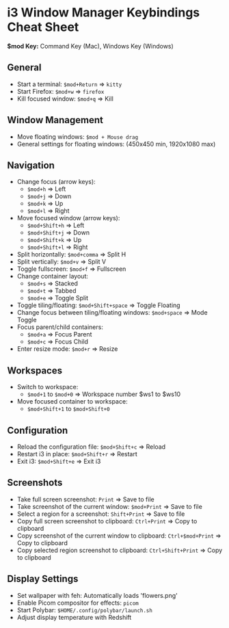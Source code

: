 # i3 Window Manager Keybindings Cheat Sheet

**$mod Key:** Command Key (Mac), Windows Key (Windows)

## General

- Start a terminal: `$mod+Return` => `kitty`
- Start Firefox: `$mod+w` => `firefox`
- Kill focused window: `$mod+q` => Kill

## Window Management

- Move floating windows: `$mod + Mouse drag`
- General settings for floating windows: (450x450 min, 1920x1080 max)

## Navigation

- Change focus (arrow keys): 
  - `$mod+h` => Left
  - `$mod+j` => Down
  - `$mod+k` => Up
  - `$mod+l` => Right
- Move focused window (arrow keys): 
  - `$mod+Shift+h` => Left
  - `$mod+Shift+j` => Down
  - `$mod+Shift+k` => Up
  - `$mod+Shift+l` => Right
- Split horizontally: `$mod+comma` => Split H
- Split vertically: `$mod+v` => Split V
- Toggle fullscreen: `$mod+f` => Fullscreen
- Change container layout: 
  - `$mod+s` => Stacked
  - `$mod+t` => Tabbed
  - `$mod+e` => Toggle Split
- Toggle tiling/floating: `$mod+Shift+space` => Toggle Floating
- Change focus between tiling/floating windows: `$mod+space` => Mode Toggle
- Focus parent/child containers: 
  - `$mod+a` => Focus Parent
  - `$mod+c` => Focus Child
- Enter resize mode: `$mod+r` => Resize

## Workspaces

- Switch to workspace: 
  - `$mod+1` to `$mod+0` => Workspace number $ws1 to $ws10
- Move focused container to workspace: 
  - `$mod+Shift+1` to `$mod+Shift+0`

## Configuration

- Reload the configuration file: `$mod+Shift+c` => Reload
- Restart i3 in place: `$mod+Shift+r` => Restart
- Exit i3: `$mod+Shift+e` => Exit i3

## Screenshots

- Take full screen screenshot: `Print` => Save to file
- Take screenshot of the current window: `$mod+Print` => Save to file
- Select a region for a screenshot: `Shift+Print` => Save to file
- Copy full screen screenshot to clipboard: `Ctrl+Print` => Copy to clipboard
- Copy screenshot of the current window to clipboard: `Ctrl+$mod+Print` => Copy to clipboard
- Copy selected region screenshot to clipboard: `Ctrl+Shift+Print` => Copy to clipboard

## Display Settings

- Set wallpaper with feh: Automatically loads 'flowers.png'
- Enable Picom compositor for effects: `picom`
- Start Polybar: `$HOME/.config/polybar/launch.sh`
- Adjust display temperature with Redshift
